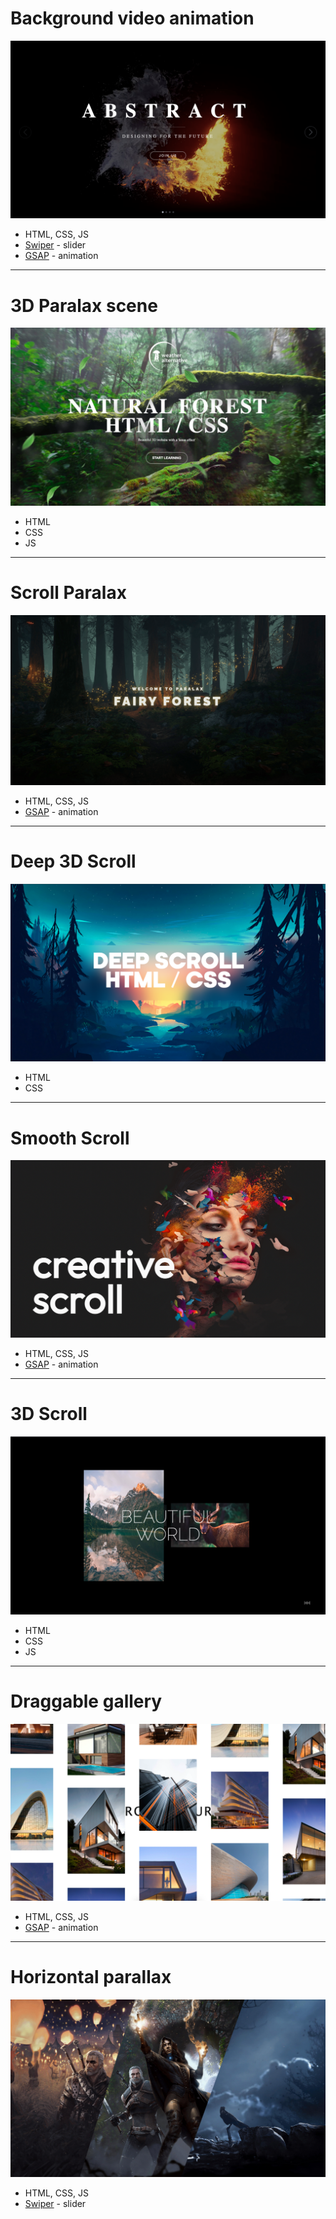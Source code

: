 # Background video animation

![img](/bg_video_animation/fire_bg.png)

- HTML, CSS, JS
- [Swiper](https://swiperjs.com/) - slider
- [GSAP](https://gsap.com/) - animation

---

# 3D Paralax scene

![img](/3d_paralax/3d_paralax.png)

- HTML
- CSS
- JS

---

# Scroll Paralax

![example 1](/scroll_paralax/example_1.png)

- HTML, CSS, JS
- [GSAP](https://gsap.com/) - animation

---

# Deep 3D Scroll

![example 3](/3d_deep_scroll/deep_scroll.png)

- HTML
- CSS

---

# Smooth Scroll

![example 4](/smooth_paralax_scroll/smooth-scroll.png)

- HTML, CSS, JS
- [GSAP](https://gsap.com) - animation

---

# 3D Scroll

![example 5](/3d_scroll/3d_scroll.png)

- HTML
- CSS
- JS

---

# Draggable gallery

![example 5](/draggable/draggable.png)

- HTML, CSS, JS
- [GSAP](https://gsap.com) - animation

---

# Horizontal parallax

![example 6](/horizontal-parallax/preview_img.jpg)

- HTML, CSS, JS
- [Swiper](https://swiperjs.com/) - slider